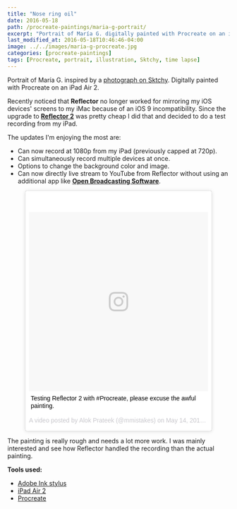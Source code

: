 ```yaml
---
title: "Nose ring oil"
date: 2016-05-18
path: /procreate-paintings/maria-g-portrait/
excerpt: "Portrait of María G. digitally painted with Procreate on an iPad."
last_modified_at: 2016-05-18T10:46:46-04:00
image: ../../images/maria-g-procreate.jpg
categories: [procreate-paintings]
tags: [Procreate, portrait, illustration, Sktchy, time lapse]
---
```


Portrait of María G. inspired by a [photograph on Sktchy](https://sktchy.com/buLgeD). Digitally painted with Procreate on an iPad Air 2.

Recently noticed that **Reflector** no longer worked for mirroring my iOS devices' screens to my iMac because of an iOS 9 incompatibility. Since the upgrade to [**Reflector 2**](http://www.airsquirrels.com/reflector/) was pretty cheap I did that and decided to do a test recording from my iPad.

The updates I'm enjoying the most are:

- Can now record at 1080p from my iPad (previously capped at 720p).
- Can simultaneously record multiple devices at once.
- Options to change the background color and image.
- Can now directly live stream to YouTube from Reflector without using an additional app like [**Open Broadcasting Software**](https://obsproject.com/).

<figure>
  <blockquote class="instagram-media" data-instgrm-captioned data-instgrm-version="7" style=" background:#FFF; border:0; border-radius:3px; box-shadow:0 0 1px 0 rgba(0,0,0,0.5),0 1px 10px 0 rgba(0,0,0,0.15); margin: 1px; max-width:658px; padding:0; width:99.375%; width:-webkit-calc(100% - 2px); width:calc(100% - 2px);"><div style="padding:8px;"> <div style=" background:#F8F8F8; line-height:0; margin-top:40px; padding:50.0% 0; text-align:center; width:100%;"> <div style=" background:url(data:image/png;base64,iVBORw0KGgoAAAANSUhEUgAAACwAAAAsCAMAAAApWqozAAAABGdBTUEAALGPC/xhBQAAAAFzUkdCAK7OHOkAAAAMUExURczMzPf399fX1+bm5mzY9AMAAADiSURBVDjLvZXbEsMgCES5/P8/t9FuRVCRmU73JWlzosgSIIZURCjo/ad+EQJJB4Hv8BFt+IDpQoCx1wjOSBFhh2XssxEIYn3ulI/6MNReE07UIWJEv8UEOWDS88LY97kqyTliJKKtuYBbruAyVh5wOHiXmpi5we58Ek028czwyuQdLKPG1Bkb4NnM+VeAnfHqn1k4+GPT6uGQcvu2h2OVuIf/gWUFyy8OWEpdyZSa3aVCqpVoVvzZZ2VTnn2wU8qzVjDDetO90GSy9mVLqtgYSy231MxrY6I2gGqjrTY0L8fxCxfCBbhWrsYYAAAAAElFTkSuQmCC); display:block; height:44px; margin:0 auto -44px; position:relative; top:-22px; width:44px;"></div></div> <p style=" margin:8px 0 0 0; padding:0 4px;"> <a href="https://www.instagram.com/p/BFZ4HeEgU48/" style=" color:#000; font-family:Arial,sans-serif; font-size:14px; font-style:normal; font-weight:normal; line-height:17px; text-decoration:none; word-wrap:break-word;" target="_blank">Testing Reflector 2 with #Procreate, please excuse the awful painting.</a></p> <p style=" color:#c9c8cd; font-family:Arial,sans-serif; font-size:14px; line-height:17px; margin-bottom:0; margin-top:8px; overflow:hidden; padding:8px 0 7px; text-align:center; text-overflow:ellipsis; white-space:nowrap;">A video posted by Alok Prateek (@mmistakes) on <time style=" font-family:Arial,sans-serif; font-size:14px; line-height:17px;" datetime="2016-05-14T22:24:35+00:00">May 14, 2016 at 3:24pm PDT</time></p></div></blockquote>
  <script async defer src="//platform.instagram.com/en_US/embeds.js"></script>
</figure>

The painting is really rough and needs a lot more work. I was mainly interested and see how Reflector handled the recording than the actual painting.

**Tools used:**

- [Adobe Ink stylus](https://www.amazon.com/Adobe-Creative-Connected-Precision-Stylus/dp/B00LNECVN6/ref=as_li_ss_tl?ie=UTF8&qid=1461688574&sr=8-1&keywords=adobe+ink&linkCode=ll1&tag=mademist-20&linkId=85c30649adf50e2ff0b9c753f6dfe2c9)
- [iPad Air 2](https://en.wikipedia.org/wiki/IPad_Air_2)
- [Procreate](https://procreate.art/)
